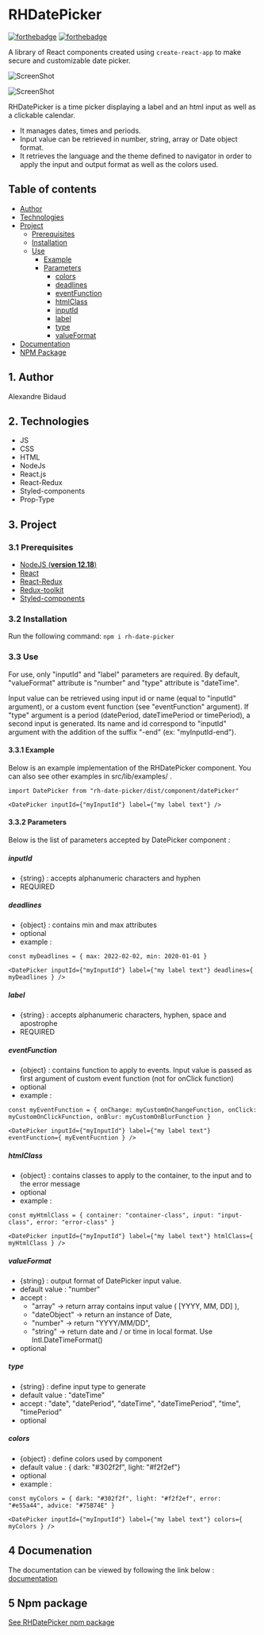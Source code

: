 # RHDatePicker 
[![forthebadge](https://alxbdo.github.io/RHDatePicker/src/img/made-with-react.svg)](https://forthebadge.com) 
[![forthebadge](https://alxbdo.github.io/RHDatePicker/src/img/use-react-redux.svg)](https://forthebadge.com)


A library of React components created using `create-react-app` to make secure and customizable date picker.

![ScreenShot](https://alxbdo.github.io/RHDatePicker/src/img/darkTheme.png)

![ScreenShot](https://alxbdo.github.io/RHDatePicker/src/img/lightTheme.png)

RHDatePicker is a time picker displaying a label and an html input as well as a clickable calendar. 
 * It manages dates, times and periods. 
 * Input value can be retrieved in number, string, array or Date object format. 
 * It retrieves the language and the theme defined to navigator in order to apply the input and output format as well as the colors used.


## Table of contents 

* [Author](#1-author)
* [Technologies](#2-technologies)
* [Project](#3-project)
    * [Prerequisites](#31-prerequisites) 
    * [Installation](#32-installation) 
    * [Use](#33-use)
        * [Example](#331-example) 
        * [Parameters](#332-parameters)
            * [colors](#colors) 
            * [deadlines](#deadlines) 
            * [eventFunction](#eventfunction)
            * [htmlClass](#htmlclass)
            * [inputId](#inputid) 
            * [label](#label) 
            * [type](#type) 
            * [valueFormat](#valueformat) 
* [Documentation](#4-documenation) 
* [NPM Package](#5-npm-package)


## 1. Author

Alexandre Bidaud


## 2. Technologies

- JS 
- CSS 
- HTML 
- NodeJs
- React.js 
- React-Redux 
- Styled-components 
- Prop-Type 


## 3. Project

### 3.1 Prerequisites

- [NodeJS (**version 12.18**)](https://nodejs.org/en/)
- [React](https://reactjs.org/) 
- [React-Redux](https://react-redux.js.org/introduction/getting-started) 
- [Redux-toolkit](https://redux-toolkit.js.org/introduction/getting-started) 
- [Styled-components](https://styled-components.com/) 


### 3.2 Installation

Run the following command:
`npm i rh-date-picker`


### 3.3 Use 

For use, only "inputId" and "label" parameters are required. By default, "valueFormat" attribute is "number" and "type" attribute is "dateTime". 

Input value can be retrieved using input id or name (equal to "inputId" argument), or a custom event function (see "eventFunction" argument). If "type" argument is a period (datePeriod, dateTimePeriod or timePeriod), a second input is generated. Its name and id correspond to "inputId" argument with the addition of the suffix "-end" (ex: "myInputId-end").


#### 3.3.1 Example 

Below is an example implementation of the RHDatePicker component. You can also see other examples in src/lib/examples/ .

`import DatePicker from "rh-date-picker/dist/component/datePicker"`

`<DatePicker inputId={"myInputId"} label={"my label text"} />`


#### 3.3.2 Parameters 

Below is the list of parameters accepted by DatePicker component : 

##### inputId 

* {string} : accepts alphanumeric characters and hyphen 
* REQUIRED 


##### deadlines 

* {object} : contains min and max attributes 
* optional 
* example : 

`const myDeadlines = { max: 2022-02-02, min: 2020-01-01 }` 

`<DatePicker inputId={"myInputId"} label={"my label text"} deadlines={ myDeadlines } />` 



##### label 

* {string} : accepts alphanumeric characters, hyphen, space and apostrophe 
* REQUIRED 


##### eventFunction

* {object} : contains function to apply to events. Input value is passed as first argument of custom event function (not for onClick function)
* optional 
* example :  

`const myEventFunction = { onChange: myCustomOnChangeFunction, onClick: myCustomOnClickFunction, onBlur: myCustomOnBlurFunction }` 

`<DatePicker inputId={"myInputId"} label={"my label text"} eventFunction={ myEventFucntion } />` 



##### htmlClass 

* {object} : contains classes to apply to the container, to the input and to the error message 
* optional 
* example :  

`const myHtmlClass = { container: "container-class", input: "input-class", error: "error-class" }` 

`<DatePicker inputId={"myInputId"} label={"my label text"} htmlClass={ myHtmlClass } />` 



##### valueFormat 

* {string} : output format of DatePicker input value.  
* default value : "number" 
* accept : 
    * "array" -> return array contains input value ( [YYYY, MM, DD] ), 
    * "dateObject" -> return an instance of Date, 
    * "number" -> return "YYYY/MM/DD", 
    * "string" -> return date and / or time in local format. Use Intl.DateTimeFormat()
* optional 



##### type 

* {string} : define input type to generate 
* default value : "dateTime" 
* accept : "date", "datePeriod", "dateTime", "dateTimePeriod", "time", "timePeriod" 
* optional 



##### colors 

* {object} : define colors used by component 
* default value : { dark: "#302f2f", light: "#f2f2ef"}
* optional 
* example : 

`const myColors = { dark: "#302f2f", light: "#f2f2ef", error: "#e55a44", advice: "#75B74E" }` 

`<DatePicker inputId={"myInputId"} label={"my label text"} colors={ myColors } />`  



## 4 Documenation

The documentation can be viewed by following the link below : [documentation](https://alxbdo.github.io/RHDatePicker/docs/index.html) 


## 5 Npm package 

[See RHDatePicker npm package](https://www.npmjs.com/package/rh-date-picker)